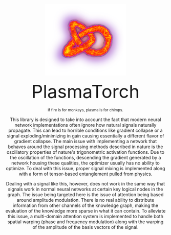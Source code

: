 <p align="center">
    <img width="50%" height="50%" src="./logo.png">
</p>

<div align="center">
    <span style="font-size:4em">PlasmaTorch</span>
    <p><small>If fire is for monkeys, plasma is for chimps.</small></p>
</h1>

This library is designed to take into account the fact that modern neural network implementations
often ignore how natural signals naturally propagate. This can lead to horrible conditions like gradient collapse
or a signal exploding/minimizing in gain causing essentially a different flavor of gradient collapse. The main
issue with implementing a network that behaves around the signal processing methods described in nature
is the oscillatory properties of nature's trigonometric activation functions. Due to the oscillation of the functions,
descending the gradient generated by a network housing these qualities, the optimizer usually has no ability to optimize.
To deal with this issue, proper signal mixing is implemented along with a form of tensor-based entanglement pulled from physics.

Dealing with a signal like this, however, does not work in the same way that signals work in normal neural networks
at certain key logical nodes in the graph. The issue being targeted here is the issue of attention being based around
amplitude modulation. There is no real ability to distribute information from other channels of the knowledge graph,
making the evaluation of the knowledge more sparse in what it can contain. To alleviate this issue, a multi-domain attention
system is implemented to handle both spatial warping (phase and frequency modulation) along with the warping of the amplitude
of the basis vectors of the signal.
